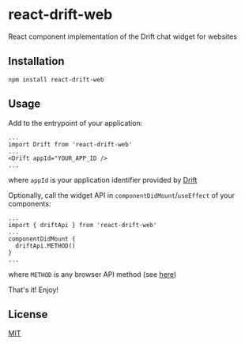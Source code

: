 # react-drift-web
React component implementation of the Drift chat widget for websites

## Installation

```
npm install react-drift-web
```

## Usage

Add to the entrypoint of your application:

```
...
import Drift from 'react-drift-web'
...
<Drift appId="YOUR_APP_ID />
...
```

where `appId` is your application identifier provided by [Drift](https://app.drift.com/settings/widget)

Optionally, call the widget API in `componentDidMount`/`useEffect` of your components:

```
...
import { driftApi } from 'react-drift-web'
...
componentDidMount {
  driftApi.METHOD()
}
...
```

where `METHOD` is any browser API method (see [here](https://devdocs.drift.com/docs/using-drift-apis))

That's it! Enjoy!

## License

[MIT](https://opensource.org/licenses/MIT)
